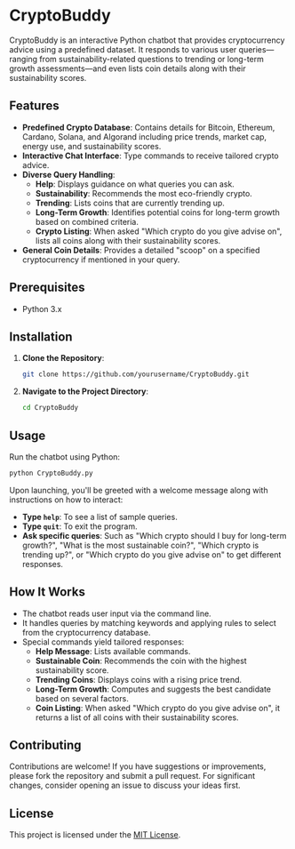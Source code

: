 # CryptoBuddy

CryptoBuddy is an interactive Python chatbot that provides cryptocurrency advice using a predefined dataset. It responds to various user queries—ranging from sustainability-related questions to trending or long-term growth assessments—and even lists coin details along with their sustainability scores.

## Features

- **Predefined Crypto Database**: Contains details for Bitcoin, Ethereum, Cardano, Solana, and Algorand including price trends, market cap, energy use, and sustainability scores.
- **Interactive Chat Interface**: Type commands to receive tailored crypto advice.
- **Diverse Query Handling**:
  - **Help**: Displays guidance on what queries you can ask.
  - **Sustainability**: Recommends the most eco-friendly crypto.
  - **Trending**: Lists coins that are currently trending up.
  - **Long-Term Growth**: Identifies potential coins for long-term growth based on combined criteria.
  - **Crypto Listing**: When asked "Which crypto do you give advise on", lists all coins along with their sustainability scores.
- **General Coin Details**: Provides a detailed "scoop" on a specified cryptocurrency if mentioned in your query.

## Prerequisites

- Python 3.x

## Installation

1. **Clone the Repository**:
    ```bash
    git clone https://github.com/yourusername/CryptoBuddy.git
    ```
2. **Navigate to the Project Directory**:
    ```bash
    cd CryptoBuddy
    ```

## Usage

Run the chatbot using Python:

```bash
python CryptoBuddy.py
```

Upon launching, you'll be greeted with a welcome message along with instructions on how to interact:

- **Type `help`**: To see a list of sample queries.
- **Type `quit`**: To exit the program.
- **Ask specific queries**: Such as "Which crypto should I buy for long-term growth?", "What is the most sustainable coin?", "Which crypto is trending up?", or "Which crypto do you give advise on" to get different responses.

## How It Works

- The chatbot reads user input via the command line.
- It handles queries by matching keywords and applying rules to select from the cryptocurrency database.
- Special commands yield tailored responses:
  - **Help Message**: Lists available commands.
  - **Sustainable Coin**: Recommends the coin with the highest sustainability score.
  - **Trending Coins**: Displays coins with a rising price trend.
  - **Long-Term Growth**: Computes and suggests the best candidate based on several factors.
  - **Coin Listing**: When asked "Which crypto do you give advise on", it returns a list of all coins with their sustainability scores.

## Contributing

Contributions are welcome! If you have suggestions or improvements, please fork the repository and submit a pull request. For significant changes, consider opening an issue to discuss your ideas first.

## License

This project is licensed under the [MIT License](LICENSE).
